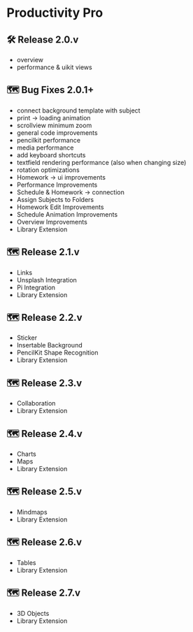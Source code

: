 # Productivity Pro

## 🛠️ Release 2.0.v
- overview
- performance & uikit views 

## 🗺️ Bug Fixes 2.0.1+
- connect background template with subject
- print -> loading animation
- scrollview minimum zoom
- general code improvements
- pencilkit performance
- media performance
- add keyboard shortcuts
- textfield rendering performance (also when changing size)
- rotation optimizations
- Homework -> ui improvements 
- Performance Improvements
- Schedule & Homework -> connection
- Assign Subjects to Folders
- Homework Edit Improvements
- Schedule Animation Improvements
- Overview Improvements
- Library Extension

## 🗺️ Release 2.1.v
- Links 
- Unsplash Integration 
- Pi Integration
- Library Extension

## 🗺️ Release 2.2.v
- Sticker
- Insertable Background
- PencilKit Shape Recognition
- Library Extension

## 🗺️ Release 2.3.v
- Collaboration
- Library Extension

## 🗺️ Release 2.4.v
- Charts
- Maps
- Library Extension

## 🗺️ Release 2.5.v
- Mindmaps
- Library Extension

## 🗺️ Release 2.6.v
- Tables
- Library Extension

## 🗺️ Release 2.7.v
- 3D Objects 
- Library Extension
